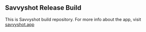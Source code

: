 ## Savvyshot Release Build

This is Savvyshot build repository.
For more info about the app, visit [savvyshot.app](https://savvyshot.app)
